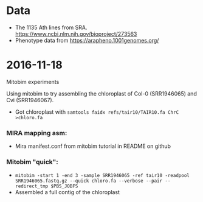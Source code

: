 Data
====

- The 1135 Ath lines from SRA. https://www.ncbi.nlm.nih.gov/bioproject/273563
- Phenotype data from https://arapheno.1001genomes.org/


# 2016-11-18

Mitobim experiments

Using mitobim to try assembling the chloroplast of Col-0 (SRR1946065) and Cvi
(SRR1946067).

* Got chloroplast with `samtools faidx refs/tair10/TAIR10.fa ChrC >chloro.fa`

### MIRA mapping asm:

* Mira manifest.conf from mitobim tutorial in README on github

### Mitobim "quick":

* `mitobim -start 1 -end 3 -sample SRR1946065 -ref tair10 -readpool
  SRR1946065.fastq.gz --quick chloro.fa --verbose --pair
  --redirect_tmp $PBS_JOBFS`
* Assembled a full contig of the chloroplast
